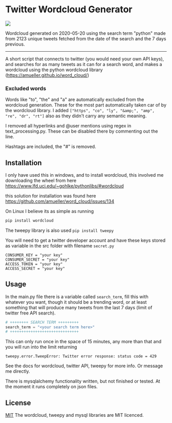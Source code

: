 # Twitter Wordcloud Generator

![](https://www.dropbox.com/s/gv1vsjwl6cztw3v/2020-05-20_python.png?raw=1)

Wordcloud generated on 2020-05-20 using the search term "python" made from 2123 unique tweets fetched from the date of the search and the 7 days previous.

---

A short script that connects to twitter (you would need your own API keys), and searches for as many tweets as it can for a search word, and makes a wordcloud using the python wordcloud library (https://amueller.github.io/word_cloud/)

### Excluded words
Words like "to", "the" and "a" are automatically excluded from the wordcloud generation. These for the most part automatically taken car of by the wordcloud library. I added `["https", "co", "ly", "&amp;", "amp", "re", "dr", "rt"]` also as they didn't carry any semantic meaning.

I removed all hyperlinks and @user mentions using regex in text_processing.py. These can be disabled there by commenting out the line.

Hashtags are included, the "#" is removed.

## Installation

I only have used this in windows, and to install wordcloud, this involved me downloading the wheel from here
https://www.lfd.uci.edu/~gohlke/pythonlibs/#wordcloud

this solution for installation was found here
https://github.com/amueller/word_cloud/issues/134

On Linux I believe its as simple as running

```bash
pip install wordcloud
```

The tweepy library is also used `pip install tweepy`


You will need to get a twitter developer account and have these keys stored as variable in the src folder with filename `secret.py`
```
CONSUMER_KEY = "your key"
CONSUMER_SECRET = "your key"
ACCESS_TOKEN = "your key"
ACCESS_SECRET = "your key"
```

## Usage

In the main.py file there is a variable called `search_term`, fill this with whatever you want, though it should be a trending word, or at least something that will produce many tweets from the last 7 days (limit of twitter free API search).

```python
# ++++++++ SEARCH TERM +++++++++
search_term = "<your search term here>"
# ++++++++++++++++++++++++++++++
```

This can only run once in the space of 15 minutes, any more than that and you will run into the limit returning

```
tweepy.error.TweepError: Twitter error response: status code = 429
```

See the docs for wordcloud, twitter API, tweepy for more info. Or message me directly.

There is mysqlalchemy functionality written, but not finished or tested. At the moment it runs completely on json files.


## License
[MIT](https://choosealicense.com/licenses/mit/)
The wordcloud, tweepy and mysql libraries are MIT licenced.